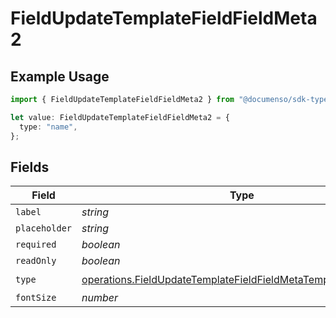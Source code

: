# FieldUpdateTemplateFieldFieldMeta2

## Example Usage

```typescript
import { FieldUpdateTemplateFieldFieldMeta2 } from "@documenso/sdk-typescript/models/operations";

let value: FieldUpdateTemplateFieldFieldMeta2 = {
  type: "name",
};
```

## Fields

| Field                                                                                                                                              | Type                                                                                                                                               | Required                                                                                                                                           | Description                                                                                                                                        |
| -------------------------------------------------------------------------------------------------------------------------------------------------- | -------------------------------------------------------------------------------------------------------------------------------------------------- | -------------------------------------------------------------------------------------------------------------------------------------------------- | -------------------------------------------------------------------------------------------------------------------------------------------------- |
| `label`                                                                                                                                            | *string*                                                                                                                                           | :heavy_minus_sign:                                                                                                                                 | N/A                                                                                                                                                |
| `placeholder`                                                                                                                                      | *string*                                                                                                                                           | :heavy_minus_sign:                                                                                                                                 | N/A                                                                                                                                                |
| `required`                                                                                                                                         | *boolean*                                                                                                                                          | :heavy_minus_sign:                                                                                                                                 | N/A                                                                                                                                                |
| `readOnly`                                                                                                                                         | *boolean*                                                                                                                                          | :heavy_minus_sign:                                                                                                                                 | N/A                                                                                                                                                |
| `type`                                                                                                                                             | [operations.FieldUpdateTemplateFieldFieldMetaTemplatesFieldsType](../../models/operations/fieldupdatetemplatefieldfieldmetatemplatesfieldstype.md) | :heavy_check_mark:                                                                                                                                 | N/A                                                                                                                                                |
| `fontSize`                                                                                                                                         | *number*                                                                                                                                           | :heavy_minus_sign:                                                                                                                                 | N/A                                                                                                                                                |